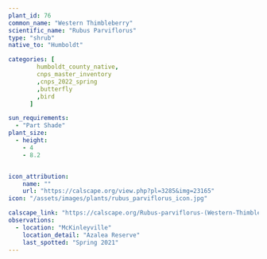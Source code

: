 ```yaml
---
plant_id: 76
common_name: "Western Thimbleberry"
scientific_name: "Rubus Parviflorus"
type: "shrub"
native_to: "Humboldt"

categories: [
        humboldt_county_native,
        cnps_master_inventory
        ,cnps_2022_spring
        ,butterfly
        ,bird
      ]

sun_requirements:
  - "Part Shade"
plant_size:
  - height: 
    - 4
    - 8.2


icon_attribution: 
    name: ""
    url: "https://calscape.org/view.php?pl=3285&img=23165"
icon: "/assets/images/plants/rubus_parviflorus_icon.jpg" 

calscape_link: "https://calscape.org/Rubus-parviflorus-(Western-Thimbleberry)"
observations: 
  - location: "McKinleyville"
    location_detail: "Azalea Reserve"
    last_spotted: "Spring 2021"
---
```


